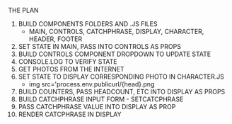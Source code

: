 THE PLAN

1. BUILD COMPONENTS FOLDERS AND .JS FILES
    - MAIN, CONTROLS, CATCHPHRASE, DISPLAY, CHARACTER, HEADER, FOOTER
2. SET STATE IN MAIN, PASS INTO CONTROLS AS PROPS 
3. BUILD CONTROLS COMPONENT DROPDOWN TO UPDATE STATE
4. CONSOLE.LOG TO VERIFY STATE
5. GET PHOTOS FROM THE INTERNET
6. SET STATE TO DISPLAY CORRESPONDING PHOTO IN CHARACTER.JS
    - img src='process.env.publicurl/{head}.png
7. BUILD COUNTERS, PASS HEADCOUNT, ETC INTO DISPLAY AS PROPS
8. BUILD CATCHPHRASE INPUT FORM - SETCATCPHRASE
9. PASS CATCHPHRASE VALUE INTO DISPLAY AS PROP
10. RENDER CATCPHRASE IN DISPLAY